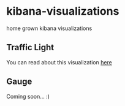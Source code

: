 # kibana-visualizations
home grown kibana visualizations


## Traffic Light  
You can read about this visualization [here](http://logz.io/blog/kibana-visualizations/)  

## Gauge  
Coming soon... :)
